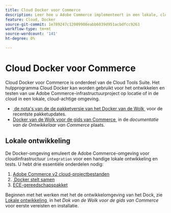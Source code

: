 ```yaml
---
title: Cloud Docker voor Commerce
description: Leer hoe u Adobe Commerce implementeert in een lokale, cloudeachtige omgeving met het Cloud Docker for Commerce-pakket.
feature: Cloud, Docker
source-git-commit: 1e789247c12009908eabb6039d951acbdfcc9263
workflow-type: tm+mt
source-wordcount: '141'
ht-degree: 0%

---
```


# Cloud Docker voor Commerce

Cloud Docker voor Commerce is onderdeel van de Cloud Tools Suite. Het hulpprogramma Cloud Docker kan worden gebruikt voor het ontwikkelen en testen van uw Adobe Commerce-infrastructuurproject op locatie of in de cloud in een lokale, cloud-achtige omgeving.

- [&#x200B; de nota&#39;s van de de pakketversie van het Docker van de Wolk &#x200B;](../release-notes/cloud-docker.md) voor de recentste pakketupdates.
- [&#x200B; Docker van de Wolk voor de gids van Commerce &#x200B;](https://developer.adobe.com/commerce/cloud-tools/docker/) in de _documentatie van de Ontwikkelaar van Commerce_ plaats.

## Lokale ontwikkeling

De Docker-omgeving emuleert de Adobe Commerce-omgeving voor cloudinfrastructuur `integration` voor een handige lokale ontwikkeling en tests. U hebt drie essentiële onderdelen nodig:

1. [Adobe Commerce v2 cloud-projectbestanden](../project/file-structure.md)
1. [&#x200B; Docker stelt samen &#x200B;](https://www.docker.com/get-started/)
1. [ECE-gereedschapspakket](install-package.md)

Beginnen met het werken met het de ontwikkelomgeving van het Dock, zie [&#x200B; Lokale ontwikkeling &#x200B;](https://developer.adobe.com/commerce/cloud-tools/docker/setup/) in het _Dok van de Wolk voor de gids van Commerce_ voor eerste vereisten en installatie.
